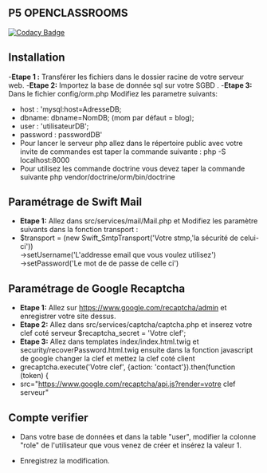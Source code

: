 

## P5 OPENCLASSROOMS

[![Codacy Badge](https://app.codacy.com/project/badge/Grade/35f828e84d514f5e99df7c71662602c7)](https://www.codacy.com/manual/bangix28/Forum-P5-Oc/dashboard?utm_source=github.com&amp;utm_medium=referral&amp;utm_content=bangix28/Forum-P5-Oc&amp;utm_campaign=Badge_Grade)
## 

## Installation

 -**Etape 1 :** Transférer les fichiers dans le dossier racine de votre serveur web.
-**Etape 2:** Importez la base de donnée sql sur votre SGBD .
-**Etape 3:** Dans le fichier config/orm.php Modifiez les parametre suivants:
 -   host : 'mysql:host=AdresseDB;
 -   dbname: dbname=NomDB; (mom par défaut = blog);
 -   user : 'utilisateurDB';
 -   password : passwordDB'
 - Pour lancer le serveur php allez dans le répertoire public avec votre invite de commandes est taper la commande suivante : php -S localhost:8000
 - Pour utilisez les commande doctrine vous devez taper la commande suivante php vendor/doctrine/orm/bin/doctrine  
 
 ##
 ## Paramétrage de Swift Mail
 - **Etape 1:** Allez dans src/services/mail/Mail.php et Modifiez les paramètre suivants dans  la fonction transport :
 - $transport = (new Swift_SmtpTransport('Votre stmp,'la sécurité de celui-ci'))  
 ->setUsername('L'addresse email que vous voulez utilisez')  
 ->setPassword('Le mot de de passe de celle ci')  
 ## Paramétrage de Google Recaptcha
 
 - **Etape 1:** Allez sur https://www.google.com/recaptcha/admin et enregistrer votre site dessus.
 - **Etape 2:** Allez dans src/services/captcha/captcha.php et inserez votre clef coté serveur $recaptcha_secret = 'Votre clef';
 - **Etape 3:** Allez dans templates index/index.html.twig et security/recoverPassword.html.twig ensuite dans la fonction javascript  de google changer la clef et mettez la clef coté client
 -  grecaptcha.execute('Votre clef', {action: 'contact'}).then(function (token) {
 - src="https://www.google.com/recaptcha/api.js?render=votre clef serveur"

 ## Compte verifier 

-   Dans votre base de données et dans la table "user", modifier la colonne "role" de l'utilisateur que vous venez de créer et insérez la valeur 1.
  
-   Enregistrez la modification.
 

 
